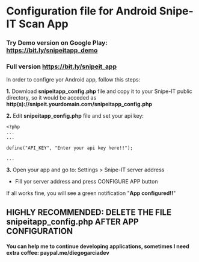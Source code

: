 # Configuration file for Android Snipe-IT Scan App 

### Try Demo version on Google Play: https://bit.ly/snipeitapp_demo
### Full version https://bit.ly/snipeit_app

In order to configre yor Android app, follow this steps:

**1.** Download **snipeitapp_config.php** file and copy it to your Snipe-IT public directory, so it would be acceded as **http(s)://snipeit.yourdomain.com/snipeitapp_config.php**

**2.** Edit **snipeitapp_config.php** file and set your api key:

```
<?php
...
...

define("API_KEY", "Enter your api key here!!");

...
```

**3.** Open your app and go to: Settings > Snipe-IT server address

* Fill yor server address and press CONFIGURE APP button

If all works fine, you will see a green notification "**App configured!!**"


## HIGHLY RECOMMENDED: DELETE THE FILE snipeitapp_config.php AFTER APP CONFIGURATION


#### You can help me to continue developing applications, sometimes I need extra coffee: paypal.me/diegogarciadev
